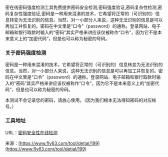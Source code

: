 密在线密码强度检测工具免费提供密码安全检测,密码强度验证,密码复杂性检测,密码复杂性强度验证,密码是一种用来混淆的技术，它希望将正常的（可识别的）信息转变为无法识别的信息。当然，对一小部分人来说，这种无法识别的信息是可以再加工并恢复的。密码在中文里是“口令”（password）的通称。登录网站、电子邮箱和银行取款时输入的“密码”其实严格来讲应该仅被称作“口令”，因为它不是本来意义上的“加密代码”，但是也可以称为秘密的号码。

### 关于密码强度检测
密码是一种用来混淆的技术，它希望将正常的（可识别的）信息转变为无法识别的信息。当然，对一小部分人来说，这种无法识别的信息是可以再加工并恢复的。密码在中文里是“口令”（password）的通称。登录网站、电子邮箱和银行取款时输入的“密码”其实严格来讲应该仅被称作“口令”，因为它不是本来意义上的“加密代码”，但是也可以称为秘密的号码。

本测试不会记录您的密码，请放心使用。（因为我们根本无法得知密码的对应帐号。）

### 工具地址
URL：[密码安全性在线检测](https://www.fly63.com/tool/passafe/)

来源：[https://www.fly63.com/tool/detial/199](https://www.fly63.com/tool/detial/199)
